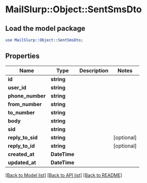 # MailSlurp::Object::SentSmsDto

## Load the model package
```perl
use MailSlurp::Object::SentSmsDto;
```

## Properties
Name | Type | Description | Notes
------------ | ------------- | ------------- | -------------
**id** | **string** |  | 
**user_id** | **string** |  | 
**phone_number** | **string** |  | 
**from_number** | **string** |  | 
**to_number** | **string** |  | 
**body** | **string** |  | 
**sid** | **string** |  | 
**reply_to_sid** | **string** |  | [optional] 
**reply_to_id** | **string** |  | [optional] 
**created_at** | **DateTime** |  | 
**updated_at** | **DateTime** |  | 

[[Back to Model list]](../README#documentation-for-models) [[Back to API list]](../README#documentation-for-api-endpoints) [[Back to README]](../README)


